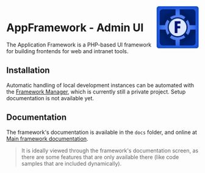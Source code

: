 <img src="src/themes/default/img/app-framework-logo.png" width="110" align="right">

# AppFramework - Admin UI

The Application Framework is a PHP-based UI framework for building frontends for web 
and intranet tools. 

## Installation

Automatic handling of local development instances can be automated with the
[Framework Manager][], which is currently still a private project. Setup 
documentation is not available yet.

## Documentation

The framework's documentation is available in the `docs` folder, and online at
[Main framework documentation][]. 

> It is ideally viewed through the framework's documentation screen, as there
> are some features that are only available there (like code samples that are
> included dynamically).


[Framework Manager]: https://github.com/Mistralys/appframework-manager
[Main Framework Documentation]: https://github.com/Mistralys/application-framework/tree/main/docs/documentation
